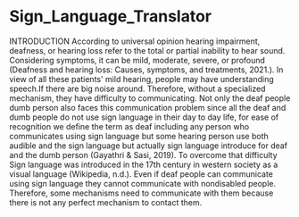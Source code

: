 # Sign_Language_Translator
INTRODUCTION  According to universal opinion hearing impairment, deafness, or hearing loss refer to the total or partial inability to hear sound. Considering symptoms, it can be mild, moderate, severe, or profound (Deafness and hearing loss: Causes, symptoms, and treatments, 2021.). In view of all these patients' mild hearing, people may have understanding speech.If there are big noise around. Therefore, without a specialized mechanism, they have difficulty to communicating. Not only the deaf people dumb person also faces this communication problem since all the deaf and dumb people do not use sign language in their day to day life, for ease of recognition we define the term as deaf including any person who communicates using sign language but some hearing person use both audible and the sign language but actually sign language introduce for deaf and the dumb person (Gayathri &amp; Sasi, 2019). To overcome that difficulty Sign language was introduced in the 17th century in western society as a visual language (Wikipedia, n.d.). Even if deaf people can communicate using sign language they cannot communicate with nondisabled people. Therefore, some mechanisms need to communicate with them because there is not any perfect mechanism to contact them.
